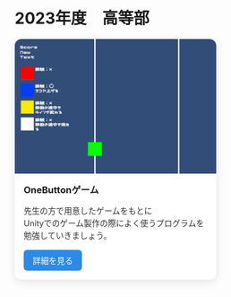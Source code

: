 # 2023年度　高等部

<div style="display: flex; flex-wrap: wrap; gap: 1.5rem;">
  <div style="
      max-width: 360px;
      background-color: white;
      border-radius: 12px;
      overflow: hidden;
      box-shadow: 0 4px 16px rgba(0, 0, 0, 0.1);
      transition: transform 0.2s, box-shadow 0.2s;
      margin-bottom: 2rem;
    ">
      <img src="Image/HighSchool_2025/OneButtonTitle.png" alt="OneButton画像" style="width: 100%; display: block;" />
      <div style="padding: 1rem;">
        <h3 style="margin-top: 0;">OneButtonゲーム</h3>
        <p style="font-size: 0.9rem; color: #333; line-height: 1.5;">
          先生の方で用意したゲームをもとに<br>
          Unityでのゲーム製作の際によく使うプログラムを勉強していきましょう。
        </p>
        <a href="#/HighSchool_2023/OneButton.md" style="
          display: inline-block;
          background-color: #2b8be6;
          color: white;
          padding: 0.5rem 1rem;
          border-radius: 6px;
          font-size: 0.9rem;
          text-decoration: none;
        ">詳細を見る</a>
      </div>
  </div>

</div>